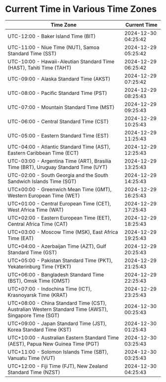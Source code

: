 # Current Time in Various Time Zones

| Time Zone | Current Time |
|-----------|--------------|
| UTC-12:00 - Baker Island Time (BIT) | 2024-12-30 04:25:42 |
| UTC-11:00 - Niue Time (NUT), Samoa Standard Time (SST) | 2024-12-29 05:25:42 |
| UTC-10:00 - Hawaii-Aleutian Standard Time (HAST), Tahiti Time (TAHT) | 2024-12-29 06:25:42 |
| UTC-09:00 - Alaska Standard Time (AKST) | 2024-12-29 07:25:42 |
| UTC-08:00 - Pacific Standard Time (PST) | 2024-12-29 08:25:43 |
| UTC-07:00 - Mountain Standard Time (MST) | 2024-12-29 09:25:43 |
| UTC-06:00 - Central Standard Time (CST) | 2024-12-29 10:25:43 |
| UTC-05:00 - Eastern Standard Time (EST) | 2024-12-29 11:25:43 |
| UTC-04:00 - Atlantic Standard Time (AST), Eastern Caribbean Time (ECT) | 2024-12-29 12:25:43 |
| UTC-03:00 - Argentina Time (ART), Brasília Time (BRT), Uruguay Standard Time (UYT) | 2024-12-29 13:25:43 |
| UTC-02:00 - South Georgia and the South Sandwich Islands Time (SGT) | 2024-12-29 14:25:43 |
| UTC±00:00 - Greenwich Mean Time (GMT), Western European Time (WET) | 2024-12-29 16:25:43 |
| UTC+01:00 - Central European Time (CET), West Africa Time (WAT) | 2024-12-29 17:25:43 |
| UTC+02:00 - Eastern European Time (EET), Central Africa Time (CAT) | 2024-12-29 18:25:43 |
| UTC+03:00 - Moscow Time (MSK), East Africa Time (EAT) | 2024-12-29 19:25:43 |
| UTC+04:00 - Azerbaijan Time (AZT), Gulf Standard Time (GST) | 2024-12-29 20:25:43 |
| UTC+05:00 - Pakistan Standard Time (PKT), Yekaterinburg Time (YEKT) | 2024-12-29 21:25:43 |
| UTC+06:00 - Bangladesh Standard Time (BST), Omsk Time (OMST) | 2024-12-29 22:25:43 |
| UTC+07:00 - Indochina Time (ICT), Krasnoyarsk Time (KRAT) | 2024-12-29 23:25:43 |
| UTC+08:00 - China Standard Time (CST), Australian Western Standard Time (AWST), Singapore Time (SGT) | 2024-12-30 00:25:43 |
| UTC+09:00 - Japan Standard Time (JST), Korea Standard Time (KST) | 2024-12-30 01:25:43 |
| UTC+10:00 - Australian Eastern Standard Time (AEST), Papua New Guinea Time (PGT) | 2024-12-30 03:25:43 |
| UTC+11:00 - Solomon Islands Time (SBT), Vanuatu Time (VUT) | 2024-12-30 03:25:43 |
| UTC+12:00 - Fiji Time (FJT), New Zealand Standard Time (NZST) | 2024-12-30 04:25:43 |
